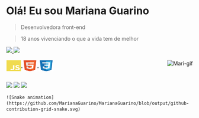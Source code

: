 # Olá! Eu sou Mariana Guarino
>Desenvolvedora front-end

>18 anos vivenciando o que a vida tem de melhor
<div> 
  <a href="https://github.com/marianaguarino">
  <img height="130em" src="https://github-readme-stats.vercel.app/api?username=marianaguarino&show_icons=falso&theme=synthwave&include_all_commits=true&count_private=true"/>
  <img height="130em" src="https://github-readme-stats.vercel.app/api/top-langs/?username=marianaguarino&layout=compact&langs_count=7&theme=synthwave"/>
</div>
  <div style="display: inline_block"><br>
  <img align="center" alt="Mari-Js" height="30" width="40" src="https://raw.githubusercontent.com/devicons/devicon/master/icons/javascript/javascript-plain.svg">
  <img align="center" alt="Mari-HTML" height="30" width="40" src="https://raw.githubusercontent.com/devicons/devicon/master/icons/html5/html5-original.svg">
  <img align="center" alt="Mari-CSS" height="30" width="40" src="https://raw.githubusercontent.com/devicons/devicon/master/icons/css3/css3-original.svg">
  <img align="right" alt="Mari-gif" src="https://i.picasion.com/pic92/6a01edfe35666c6ab9d0167525b3a521.gif">
       
   ##
   
  <div>
   <a href="https://instagram.com/mari_guarino" target="_blank"><img src="https://img.shields.io/badge/-Instagram-%23E4405F?style=for-the-badge&logo=instagram&logoColor=white" target="_blank"></a>
    <a href="https://www.linkedin.com/in/mariana-guarino" target="_blank"><img src="https://img.shields.io/badge/-LinkedIn-%230077B5?style=for-the-badge&logo=linkedin&logoColor=white" target="_blank"></a> 
    <a href = "mailto:msousaguarino@gmail.com"><img src="https://img.shields.io/badge/-Gmail-%23333?style=for-the-badge&logo=gmail&logoColor=white" target="_blank"></a>
    
    ![Snake animation](https://github.com/MarianaGuarino/MarianaGuarino/blob/output/github-contribution-grid-snake.svg)
    
  </div>
